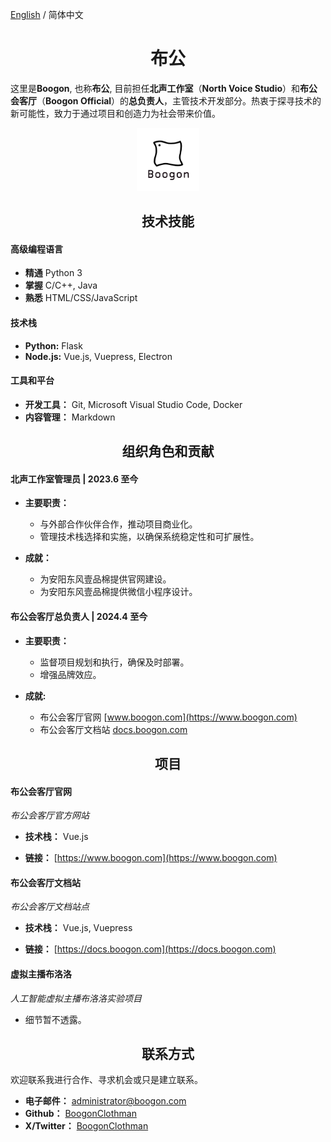 [English](./README.md) / 简体中文

<h1 align="center">布公</h1>

这里是**Boogon**, 也称**布公**, 目前担任**北声工作室**（**North Voice Studio**）和**布公会客厅**（**Boogon Official**）的**总负责人**，主管技术开发部分。热衷于探寻技术的新可能性，致力于通过项目和创造力为社会带来价值。

<p align="center">
    <img alt="Boogon.png" src="Boogon.2024.8.png" width="20%">
</p>

<h2 align="center">技术技能</h2>

#### 高级编程语言

- **精通** Python 3
- **掌握** C/C++, Java
- **熟悉** HTML/CSS/JavaScript

#### 技术栈

- **Python:** Flask
- **Node.js:** Vue.js, Vuepress, Electron

#### 工具和平台

- **开发工具：** Git, Microsoft Visual Studio Code, Docker
- **内容管理：** Markdown

<h2 align="center">组织角色和贡献</h2>

#### 北声工作室管理员 | 2023.6 至今

- **主要职责：**
    + 与外部合作伙伴合作，推动项目商业化。
    + 管理技术栈选择和实施，以确保系统稳定性和可扩展性。

- **成就：**
    + 为安阳东风壹品棉提供官网建设。
    + 为安阳东风壹品棉提供微信小程序设计。

#### 布公会客厅总负责人 | 2024.4 至今

- **主要职责：**
    + 监督项目规划和执行，确保及时部署。
    + 增强品牌效应。

- **成就:**
    + 布公会客厅官网 [www.boogon.com](https://www.boogon.com)
    + 布公会客厅文档站 [docs.boogon.com](https://docs.boogon.com)

<h2 align="center">项目</h2>

#### 布公会客厅官网

_布公会客厅官方网站_

- **技术栈：** Vue.js

- **链接：** [https://www.boogon.com](https://www.boogon.com)

#### 布公会客厅文档站

_布公会客厅文档站点_

- **技术栈：** Vue.js, Vuepress

- **链接：** [https://docs.boogon.com](https://docs.boogon.com)

#### 虚拟主播布洛洛

_人工智能虚拟主播布洛洛实验项目_

- 细节暂不透露。

<h2 align="center">联系方式</h2>

欢迎联系我进行合作、寻求机会或只是建立联系。

- **电子邮件：** [administrator@boogon.com](mailto:administrator@boogon.com)
- **Github：** [BoogonClothman](https://github.com/BoogonClothman)
- **X/Twitter：** [BoogonClothman](https://x.com/BoogonClothman)
